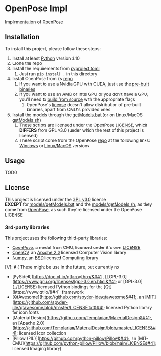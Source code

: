 # OpenPose Impl

Implementation of [OpenPose](https://github.com/CMU-Perceptual-Computing-Lab/openpose)

## Installation

To install this project, please follow these steps:
1. Install at least [Python](https://www.python.org/) version 3.10
2. Clone the repo 
3. Install the requirements from [pyproject.toml](pyproject.toml)
   1. Just run `pip install .` in this directory
4. Install OpenPose from its [repo](https://github.com/CMU-Perceptual-Computing-Lab/openpose)
   1. If you want to use a Nvidia GPU with CUDA, just use the [pre-built binaries](https://github.com/CMU-Perceptual-Computing-Lab/openpose/releases)
   2. If you want to use an AMD or Intel GPU or you don't have a GPU, you'll need to [build from source](https://github.com/CMU-Perceptual-Computing-Lab/openpose/blob/master/doc/installation/0_index.md) with the appropriate flags
      1. OpenPose's [license](../LICENSE.OpenPose) doesn't allow distribution of pre-built binaries, apart from CMU's provided ones
5. Install the models through the [getModels.bat](models/getModels.bat) (or on Linux/MacOS [getModels.sh](models/getModels.sh))
   1. These scripts are licensed under the OpenPose [LICENSE](../LICENSE.OpenPose), which **DIFFERS** from GPL v3.0 (under which the rest of this project is licensed)
   2. These script come from the OpenPose [repo](https://github.com/CMU-Perceptual-Computing-Lab/openpose) at the following links: [Windows](https://github.com/CMU-Perceptual-Computing-Lab/openpose/blob/master/models/getModels.bat) or [Linux/MacOS](https://github.com/CMU-Perceptual-Computing-Lab/openpose/blob/master/models/getModels.sh) versions

## Usage

TODO

## License

This project is licensed under the [GPL v3.0](../LICENSE) license</br>
**EXCEPT** for [models/getModels.bat](models/getModels.bat) and the [models/getModels.sh](models/getModels.sh), as they come from [OpenPose](https://github.com/CMU-Perceptual-Computing-Lab/openpose),
as such they're licensed under the OpenPose [LICENSE](../LICENSE.OpenPose)

### 3rd-party libraries

This project uses the following third-party libraries:
- [OpenPose](https://github.com/CMU-Perceptual-Computing-Lab/openpose), a model from CMU, licensed under it's own [LICENSE](../LICENSE.OpenPose)
- [OpenCV](https://github.com/opencv/opencv), an [Apache 2.0](https://github.com/opencv/opencv/blob/master/LICENSE) licensed Computer Vision library
- [Numpy](https://github.com/numpy/numpy), an [BSD](https://github.com/numpy/numpy/blob/main/LICENSE.txt) licensed Computing library

[//]: # ( 
These might be use in the future, but currently no
- [PySide6]&#40;https://doc.qt.io/qtforpython/&#41;, [LGPL-3.0]&#40;https://www.gnu.org/licenses/lgpl-3.0.en.html&#41; or [GPL-3.0]&#40;../LICENSE&#41; licensed Python bindings for the [Qt]&#40;https://www.qt.io/&#41; framework
- [QtAwesome]&#40;https://github.com/spyder-ide/qtawesome&#41;, an [MIT]&#40;https://github.com/spyder-ide/qtawesome/blob/master/LICENSE.txt&#41; licensed Python library for icon fonts
- [Material Design]&#40;https://github.com/Templarian/MaterialDesign&#41;, an [Apache 2.0]&#40;https://github.com/Templarian/MaterialDesign/blob/master/LICENSE&#41; licensed Icon collection
- [Pillow &#40;PIL&#41;]&#40;https://github.com/python-pillow/Pillow&#41;, an [MIT-CMU]&#40;https://github.com/python-pillow/Pillow/blob/main/LICENSE&#41; licensed Imaging library)